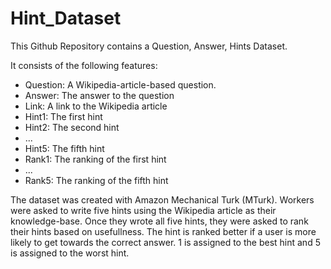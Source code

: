 # Hint_Dataset
This Github Repository contains a Question, Answer, Hints Dataset. 

It consists of the following features:

* Question: A Wikipedia-article-based question.
* Answer: The answer to the question
* Link: A link to the Wikipedia article
* Hint1: The first hint
* Hint2: The second hint
* ...
* Hint5: The fifth hint
* Rank1: The ranking of the first hint
* ...
* Rank5: The ranking of the fifth hint

The dataset was created with Amazon Mechanical Turk (MTurk).
Workers were asked to write five hints using the Wikipedia article as their knowledge-base.
Once they wrote all five hints, they were asked to rank their hints based on usefullness. The hint is ranked better if a user is more likely to get towards the correct answer. 1 is assigned to the best hint and 5 is assigned to the worst hint.


